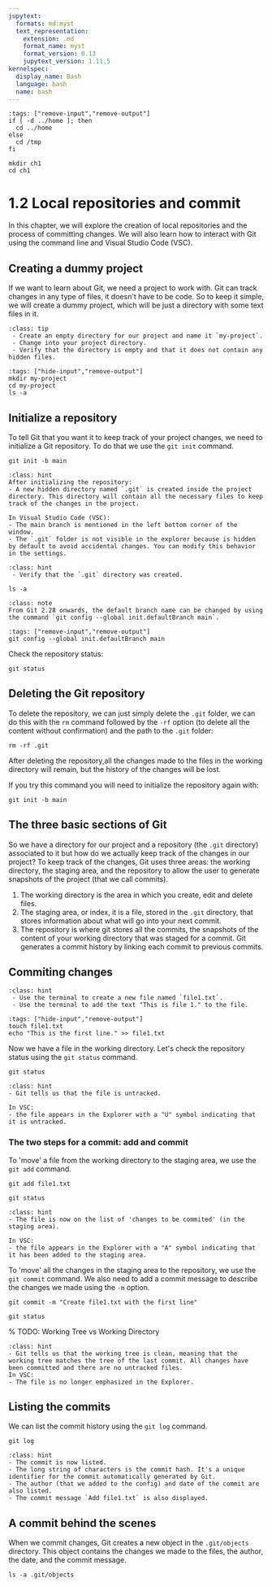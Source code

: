 ```yaml
---
jupytext:
  formats: md:myst
  text_representation:
    extension: .md
    format_name: myst
    format_version: 0.13
    jupytext_version: 1.11.5
kernelspec:
  display_name: Bash
  language: bash
  name: bash
---
```


```{code-cell} bash
:tags: ["remove-input","remove-output"]
if [ -d ../home ]; then
  cd ../home
else
  cd /tmp
fi

mkdir ch1
cd ch1
```

# 1.2 Local repositories and commit

In this chapter, we will explore the creation of local repositories and the process of committing changes. We will also learn how to interact with Git using the command line and Visual Studio Code (VSC).

## Creating a dummy project
If we want to learn about Git, we need a project to work with. Git can track changes in any type of files, it doesn't have to be code. So to keep it simple, we will create a dummy project, which will be just a directory with some text files in it.

```{admonition} Test your knowledge
:class: tip 
 - Create an empty directory for our project and name it `my-project`.
 - Change into your project directory.
 - Verify that the directory is empty and that it does not contain any hidden files.
```

```{code-cell} bash
:tags: ["hide-input","remove-output"]
mkdir my-project
cd my-project
ls -a
```

## Initialize a repository
To tell Git that you want it to keep track of your project changes, we need to initialize a Git repository. To do that we use the `git init` command. 

```{code-cell} bash
git init -b main
```

```{admonition} What to notice
:class: hint
After initializing the repository:
- A new hidden directory named `.git` is created inside the project directory. This directory will contain all the necessary files to keep track of the changes in the project.

In Visual Studio Code (VSC):
- The main branch is mentioned in the left bottom corner of the window.
- The `.git` folder is not visible in the explorer because is hidden by default to avoid accidental changes. You can modify this behavior in the settings.
```

```{admonition} Test your knowledge
:class: hint 
 - Verify that the `.git` directory was created.
```

```{code-cell} bash
ls -a
```

```{admonition} Know more: Main vs Master branch
:class: note
From Git 2.28 onwards, the default branch name can be changed by using the command `git config --global init.defaultBranch main`.
```

```{code-cell} bash
:tags: ["remove-input","remove-output"]
git config --global init.defaultBranch main
```

Check the repository status:

```{code-cell} bash
git status
```
## Deleting the Git repository
To delete the repository, we can just simply delete the `.git` folder, we can do this with the `rm` command followed by the `-rf` option (to delete all the content without confirmation) and the path to the `.git` folder:

```{code-cell} bash
rm -rf .git
```

After deleting the repository,all the changes made to the files in the working directory will remain, but the history of the changes will be lost.

If you try this command you will need to initialize the repository again with:

```{code-cell} bash
git init -b main
```

## The three basic sections of Git
So we have a directory for our project and a repository (the `.git` directory) associated to it but how do we actually keep track of the changes in our project? To keep track of the changes, Git uses three areas: the working directory, the staging area, and the repository to allow the user to generate snapshots of the project (that we call commits). 

1. The working directory is the area in which you create, edit and delete files.
2. The staging area, or index, it is a file, stored in the `.git` directory, that stores information about what will go into your next commit.
3. The repository is where git stores all the commits, the snapshots of the content of your working directory that was staged for a commit. Git generates a commit history by linking each commit to previous commits.

## Commiting changes

```{admonition} Test your knowledge
:class: hint 
 - Use the terminal to create a new file named `file1.txt`.
 - Use the terminal to add the text "This is file 1." to the file.
```

```{code-cell} bash
:tags: ["hide-input","remove-output"]
touch file1.txt
echo "This is the first line." >> file1.txt
```

Now we have a file in the working directory. Let's check the repository status using the `git status` command.

```{code-cell} bash
git status
```

```{admonition} What to notice
:class: hint 
- Git tells us that the file is untracked.

In VSC:
- the file appears in the Explorer with a "U" symbol indicating that it is untracked.
```

### The two steps for a commit: add and commit
To 'move' a file from the working directory to the staging area, we use the `git add` command. 

```{code-cell} bash
git add file1.txt
```

```{code-cell} bash
git status
```

```{admonition} What to notice
:class: hint 
- The file is now on the list of 'changes to be commited' (in the staging area).

In VSC:
- the file appears in the Explorer with a "A" symbol indicating that it has been added to the staging area.
```

To 'move' all the changes in the staging area to the repository, we use the `git commit` command. We also need to add a commit message to describe the changes we made using the `-m` option. 

```{code-cell} bash
git commit -m "Create file1.txt with the first line"
```

```{code-cell} bash
git status
```

% TODO: Working Tree vs Working Directory

```{admonition} What to notice
:class: hint 
- Git tells us that the working tree is clean, meaning that the working tree matches the tree of the last commit. All changes have been committed and there are no untracked files.
In VSC:
- The file is no longer emphasized in the Explorer.
```

## Listing the commits
We can list the commit history using the `git log` command.

```{code-cell} bash
git log
```

```{admonition} What to notice
:class: hint 
- The commit is now listed.
- The long string of characters is the commit hash. It's a unique identifier for the commit automatically generated by Git.
- The author (that we added to the config) and date of the commit are also listed.
- The commit message `Add file1.txt` is also displayed.
```

## A commit behind the scenes

When we commit changes, Git creates a new object in the `.git/objects` directory. This object contains the changes we made to the files, the author, the date, and the commit message. 

```{code-cell} bash
ls -a .git/objects
```

